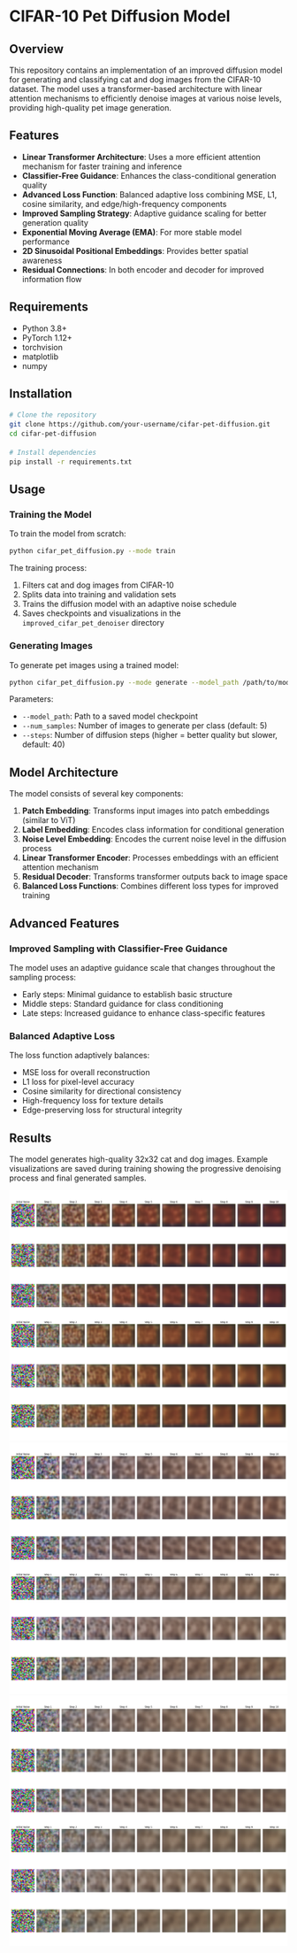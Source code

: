 # CIFAR-10 Pet Diffusion Model

## Overview

This repository contains an implementation of an improved diffusion model for generating and classifying cat and dog images from the CIFAR-10 dataset. The model uses a transformer-based architecture with linear attention mechanisms to efficiently denoise images at various noise levels, providing high-quality pet image generation.

## Features

- **Linear Transformer Architecture**: Uses a more efficient attention mechanism for faster training and inference
- **Classifier-Free Guidance**: Enhances the class-conditional generation quality
- **Advanced Loss Function**: Balanced adaptive loss combining MSE, L1, cosine similarity, and edge/high-frequency components
- **Improved Sampling Strategy**: Adaptive guidance scaling for better generation quality
- **Exponential Moving Average (EMA)**: For more stable model performance
- **2D Sinusoidal Positional Embeddings**: Provides better spatial awareness
- **Residual Connections**: In both encoder and decoder for improved information flow

## Requirements

- Python 3.8+
- PyTorch 1.12+
- torchvision
- matplotlib
- numpy

## Installation

```bash
# Clone the repository
git clone https://github.com/your-username/cifar-pet-diffusion.git
cd cifar-pet-diffusion

# Install dependencies
pip install -r requirements.txt
```

## Usage

### Training the Model

To train the model from scratch:

```bash
python cifar_pet_diffusion.py --mode train
```

The training process:
1. Filters cat and dog images from CIFAR-10
2. Splits data into training and validation sets
3. Trains the diffusion model with an adaptive noise schedule
4. Saves checkpoints and visualizations in the `improved_cifar_pet_denoiser` directory

### Generating Images

To generate pet images using a trained model:

```bash
python cifar_pet_diffusion.py --mode generate --model_path /path/to/model.pt --num_samples 5 --steps 40
```

Parameters:
- `--model_path`: Path to a saved model checkpoint
- `--num_samples`: Number of images to generate per class (default: 5)
- `--steps`: Number of diffusion steps (higher = better quality but slower, default: 40)

## Model Architecture

The model consists of several key components:

1. **Patch Embedding**: Transforms input images into patch embeddings (similar to ViT)
2. **Label Embedding**: Encodes class information for conditional generation
3. **Noise Level Embedding**: Encodes the current noise level in the diffusion process
4. **Linear Transformer Encoder**: Processes embeddings with an efficient attention mechanism
5. **Residual Decoder**: Transforms transformer outputs back to image space
6. **Balanced Loss Functions**: Combines different loss types for improved training

## Advanced Features

### Improved Sampling with Classifier-Free Guidance

The model uses an adaptive guidance scale that changes throughout the sampling process:
- Early steps: Minimal guidance to establish basic structure
- Middle steps: Standard guidance for class conditioning
- Late steps: Increased guidance to enhance class-specific features

### Balanced Adaptive Loss

The loss function adaptively balances:
- MSE loss for overall reconstruction
- L1 loss for pixel-level accuracy
- Cosine similarity for directional consistency
- High-frequency loss for texture details
- Edge-preserving loss for structural integrity

## Results

The model generates high-quality 32x32 cat and dog images. Example visualizations are saved during training showing the progressive denoising process and final generated samples.

![](https://github.com/ynyeh0221/CIFAR10-cat-dog-generative-diffusion/blob/main/Transformer/v3/output/myplot1.png)
![](https://github.com/ynyeh0221/CIFAR10-cat-dog-generative-diffusion/blob/main/Transformer/v3/output/myplot2.png)
![](https://github.com/ynyeh0221/CIFAR10-cat-dog-generative-diffusion/blob/main/Transformer/v3/output/myplot3.png)
